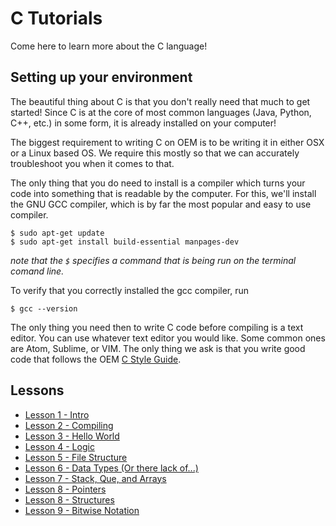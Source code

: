 # C Tutorials
Come here to learn more about the C language!

## Setting up your environment
The beautiful thing about C is that you don't really need that much to get started! Since C is at the core of most common languages (Java, Python, C++, etc.) in some form, it is already installed on your computer!

The biggest requirement to writing C on OEM is to be writing it in either OSX or a Linux based OS. We require this mostly so that we can accurately troubleshoot you when it comes to that. 

The only thing that you do need to install is a compiler which turns your code into something that is readable by the computer. For this, we'll install the GNU GCC compiler, which is by far the most popular and easy to use compiler.

```
$ sudo apt-get update
$ sudo apt-get install build-essential manpages-dev
```
*note that the `$` specifies a command that is being run on the terminal comand line.*

To verify that you correctly installed the gcc compiler, run

```
$ gcc --version
```

The only thing you need then to write C code before compiling is a text editor. You can use whatever text editor you would like. Some common ones are Atom, Sublime, or VIM. The only thing we ask is that you write good code that follows the OEM [C Style Guide](Style_guide.md).

## Lessons
- [Lesson 1 - Intro](Intro.md)
- [Lesson 2 - Compiling](Compiling.md) 
- [Lesson 3 - Hello World](Hello_world.md) 
- [Lesson 4 - Logic](Logic.md)
- [Lesson 5 - File Structure](File_structure.md)
- [Lesson 6 - Data Types (Or there lack of...)](Data_types.md)
- [Lesson 7 - Stack, Que, and Arrays](Stacks_etc.md)
- [Lesson 8 - Pointers](Pointers.md)
- [Lesson 8 - Structures](Structures.md)
- [Lesson 9 - Bitwise Notation](Bitwise.md (coming soon))
